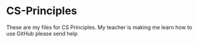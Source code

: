 # CS-Principles
These are my files for CS Principles.
My teacher is making me learn how to use GitHub please send help
